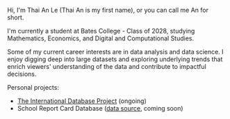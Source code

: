 Hi, I'm Thai An Le (Thai An is my first name), or you can call me An for short.

I'm currently a student at Bates College - Class of 2028, studying Mathematics, Economics, and Digital and Computational Studies.

Some of my current career interests are in data analysis and data science. I enjoy digging deep into large datasets and exploring underlying trends that enrich viewers' understanding of the data and contribute to impactful decisions.

Personal projects:
- [The International Database Project](https://github.com/thaianle/international-database) (ongoing)
- School Report Card Database ([data source](https://data.nysed.gov/downloads.php), coming soon)
